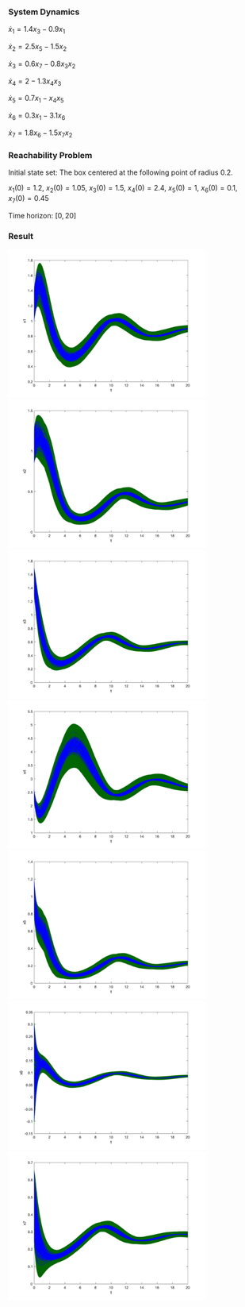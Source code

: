 ### System Dynamics

$\dot{x}_1 = 1.4 x_3 - 0.9 x_1$

$\dot{x}_2 = 2.5 x_5 - 1.5 x_2$

$\dot{x}_3 = 0.6 x_7 - 0.8 x_3 x_2$

$\dot{x}_4 = 2 - 1.3 x_4 x_3$

$\dot{x}_5 = 0.7 x_1 - x_4 x_5$

$\dot{x}_6 = 0.3 x_1 - 3.1 x_6$

$\dot{x}_7 = 1.8 x_6 - 1.5 x_7 x_2$



### Reachability Problem

Initial state set: The box centered at the following point of radius 0.2. 

$x_1(0) = 1.2$, $x_2(0) = 1.05$, $x_3(0) = 1.5$, $x_4(0) = 2.4$, $x_5(0) = 1$, $x_6(0) = 0.1$, $x_7(0) = 0.45$


Time horizon: $[0,20]$




### Result

<img src='../../../images/benchmarks/laubloomis_t_x1.png' width='400'>


<img src='../../../images/benchmarks/laubloomis_t_x2.png' width='400'>


<img src='../../../images/benchmarks/laubloomis_t_x3.png' width='400'>


<img src='../../../images/benchmarks/laubloomis_t_x4.png' width='400'>


<img src='../../../images/benchmarks/laubloomis_t_x5.png' width='400'>


<img src='../../../images/benchmarks/laubloomis_t_x6.png' width='400'>


<img src='../../../images/benchmarks/laubloomis_t_x7.png' width='400'>

